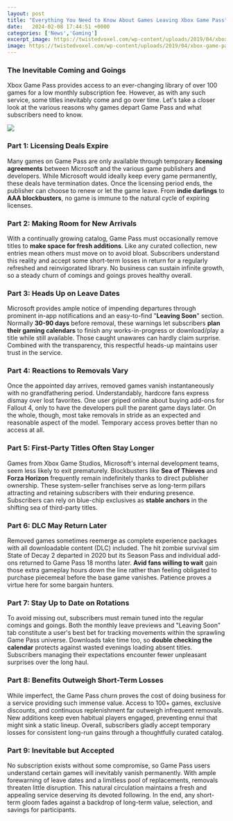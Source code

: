 ```yaml
---
layout: post
title: "Everything You Need to Know About Games Leaving Xbox Game Pass"
date:   2024-02-08 17:44:51 +0000
categories: ['News','Gaming']
excerpt_image: https://twistedvoxel.com/wp-content/uploads/2019/04/xbox-game-pass-leaving-games-april-example.jpg
image: https://twistedvoxel.com/wp-content/uploads/2019/04/xbox-game-pass-leaving-games-april-example.jpg
---
```


### The Inevitable Coming and Goings
Xbox Game Pass provides access to an ever-changing library of over 100 games for a low monthly subscription fee. However, as with any such service, some titles inevitably come and go over time. Let's take a closer look at the various reasons why games depart Game Pass and what subscribers need to know.

![](https://twistedvoxel.com/wp-content/uploads/2019/04/xbox-game-pass-leaving-games-april-example.jpg)
### Part 1: Licensing Deals Expire 
Many games on Game Pass are only available through temporary **licensing agreements** between Microsoft and the various game publishers and developers. While Microsoft would ideally keep every game permanently, these deals have termination dates. Once the licensing period ends, the publisher can choose to renew or let the game leave. From **indie darlings** to **AAA blockbusters**, no game is immune to the natural cycle of expiring licenses. 
### Part 2: Making Room for New Arrivals
With a continually growing catalog, Game Pass must occasionally remove titles to **make space for fresh additions**. Like any curated collection, new entries mean others must move on to avoid bloat. Subscribers understand this reality and accept some short-term losses in return for a regularly refreshed and reinvigorated library. No business can sustain infinite growth, so a steady churn of comings and goings proves healthy overall.
### Part 3: Heads Up on Leave Dates  
Microsoft provides ample notice of impending departures through prominent in-app notifications and an easy-to-find "**Leaving Soon**" section. Normally **30-90 days** before removal, these warnings let subscribers **plan their gaming calendars** to finish any works-in-progress or download/play a title while still available. Those caught unawares can hardly claim surprise. Combined with the transparency, this respectful heads-up maintains user trust in the service. 
### Part 4: Reactions to Removals Vary
Once the appointed day arrives, removed games vanish instantaneously with no grandfathering period. Understandably, hardcore fans express dismay over lost favorites. One user griped online about buying add-ons for Fallout 4, only to have the developers pull the parent game days later. On the whole, though, most take removals in stride as an expected and reasonable aspect of the model. Temporary access proves better than no access at all.
### Part 5: First-Party Titles Often Stay Longer 
Games from Xbox Game Studios, Microsoft's internal development teams, seem less likely to exit prematurely. Blockbusters like **Sea of Thieves** and **Forza Horizon** frequently remain indefinitely thanks to direct publisher ownership. These system-seller franchises serve as long-term pillars attracting and retaining subscribers with their enduring presence. Subscribers can rely on blue-chip exclusives as **stable anchors** in the shifting sea of third-party titles.
### Part 6: DLC May Return Later
Removed games sometimes reemerge as complete experience packages with all downloadable content (DLC) included. The hit zombie survival sim State of Decay 2 departed in 2020 but its Season Pass and individual add-ons returned to Game Pass 18 months later. **Avid fans willing to wait** gain those extra gameplay hours down the line rather than feeling obligated to purchase piecemeal before the base game vanishes. Patience proves a virtue here for some bargain hunters.  
### Part 7: Stay Up to Date on Rotations
To avoid missing out, subscribers must remain tuned into the regular comings and goings. Both the monthly leave previews and "Leaving Soon" tab constitute a user's best bet for tracking movements within the sprawling Game Pass universe. Downloads take time too, so **double checking the calendar** protects against wasted evenings loading absent titles. Subscribers managing their expectations encounter fewer unpleasant surprises over the long haul.
### Part 8: Benefits Outweigh Short-Term Losses
While imperfect, the Game Pass churn proves the cost of doing business for a service providing such immense value. Access to 100+ games, exclusive discounts, and continuous replenishment far outweigh infrequent removals. New additions keep even habitual players engaged, preventing ennui that might sink a static lineup. Overall, subscribers gladly accept temporary losses for consistent long-run gains through a thoughtfully curated catalog.
### Part 9: Inevitable but Accepted
No subscription exists without some compromise, so Game Pass users understand certain games will inevitably vanish permanently. With ample forewarning of leave dates and a limitless pool of replacements, removals threaten little disruption. This natural circulation maintains a fresh and appealing service deserving its devoted following. In the end, any short-term gloom fades against a backdrop of long-term value, selection, and savings for participants.